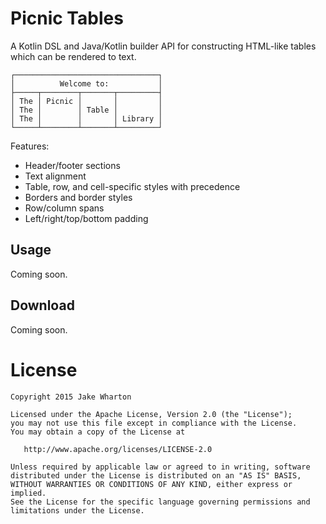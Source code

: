Picnic Tables
=============

A Kotlin DSL and Java/Kotlin builder API for constructing HTML-like tables
which can be rendered to text.

```
┌────────────────────────────────┐
│          Welcome to:           │
├─────┬────────┬───────┬─────────┤
│ The │ Picnic │       │         │
│ The │        │ Table │         │
│ The │        │       │ Library │
└─────┴────────┴───────┴─────────┘
```

Features:

 * Header/footer sections
 * Text alignment
 * Table, row, and cell-specific styles with precedence
 * Borders and border styles
 * Row/column spans
 * Left/right/top/bottom padding


Usage
-----

Coming soon.


Download
--------

Coming soon.



License
=======

    Copyright 2015 Jake Wharton

    Licensed under the Apache License, Version 2.0 (the "License");
    you may not use this file except in compliance with the License.
    You may obtain a copy of the License at

       http://www.apache.org/licenses/LICENSE-2.0

    Unless required by applicable law or agreed to in writing, software
    distributed under the License is distributed on an "AS IS" BASIS,
    WITHOUT WARRANTIES OR CONDITIONS OF ANY KIND, either express or implied.
    See the License for the specific language governing permissions and
    limitations under the License.

